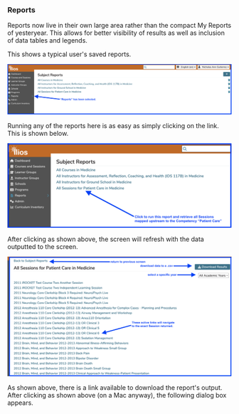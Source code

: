 ### Reports
Reports now live in their own large area rather than the compact My Reports of yesteryear. This allows for better visibility of results as well as inclusion of data tables and legends.

This shows a typical user's saved reports.

![](../images/reports_init_1.png)

Running any of the reports here is as easy as simply clicking on the link. This is shown below.

![](../images/reports_run_init_1.png)

After clicking as shown above, the screen will refresh with the data outputted to the screen. 

![](../images/report_with_data_1.png)

As shown above, there is a link available to download the report's output. After clicking as shown above (on a Mac anyway), the following dialog box appears. 



